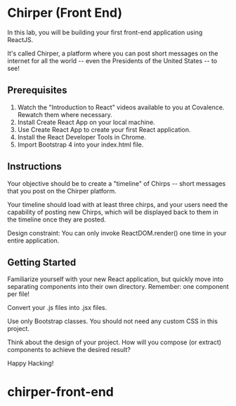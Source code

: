 # Chirper (Front End)

In this lab, you will be building your first front-end application using ReactJS.

It's called Chirper, a platform where you can post short messages on the internet for all the world -- even the Presidents of the United States -- to see!

## Prerequisites

1.  Watch the "Introduction to React" videos available to you at Covalence. Rewatch them where necessary.
2.  Install Create React App on your local machine.
3.  Use Create React App to create your first React application.
4.  Install the React Developer Tools in Chrome.
5.  Import Bootstrap 4 into your index.html file.

## Instructions

Your objective should be to create a "timeline" of Chirps -- short messages that you post on the Chirper platform.

Your timeline should load with at least three chirps, and your users need the capability of posting new Chirps, which will be displayed back to them in the timeline once they are posted.

Design constraint: You can only invoke ReactDOM.render() one time in your entire application.

## Getting Started

Familiarize yourself with your new React application, but quickly move into separating components into their own directory.
Remember: one component per file!

Convert your .js files into .jsx files.

Use only Bootstrap classes. You should not need any custom CSS in this project.

Think about the design of your project. How will you compose (or extract) components to achieve the desired result?

Happy Hacking!
# chirper-front-end

